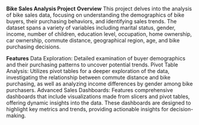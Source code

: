 **Bike Sales Analysis Project**
**Overview**
This project delves into the analysis of bike sales data, focusing on understanding the demographics of bike buyers, their purchasing behaviors, and identifying sales trends. The dataset spans a variety of variables including marital status, gender, income, number of children, education level, occupation, home ownership, car ownership, commute distance, geographical region, age, and bike purchasing decisions.

**Features**
Data Exploration: Detailed examination of buyer demographics and their purchasing patterns to uncover potential trends.
Pivot Table Analysis: Utilizes pivot tables for a deeper exploration of the data, investigating the relationship between commute distance and bike purchasing, as well as analyzing income differences by gender among bike purchasers.
Advanced Sales Dashboards: Features comprehensive dashboards that include visualizations made from slicers and pivot tables, offering dynamic insights into the data. These dashboards are designed to highlight key metrics and trends, providing actionable insights for decision-making.
